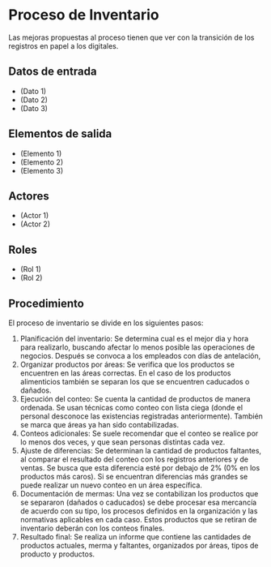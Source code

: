 # Proceso de Inventario

Las mejoras propuestas al proceso tienen que ver con la transición de los registros en papel a los digitales.

## Datos de entrada

- (Dato 1)
- (Dato 2)
- (Dato 3)

## Elementos de salida

- (Elemento 1)
- (Elemento 2)
- (Elemento 3)

## Actores

- (Actor 1)
- (Actor 2)

## Roles

- (Rol 1)
- (Rol 2)

## Procedimiento

El proceso de inventario se divide en los siguientes pasos:

1. Planificación del inventario: Se determina cual es el mejor dia y hora para realizarlo, buscando afectar lo menos posible las operaciones de negocios. Después se convoca a los empleados con días de antelación,
2. Organizar productos por áreas: Se verifica que los productos se encuentren en las áreas correctas. En el caso de los productos alimenticios también se separan los que se encuentren caducados o dañados.
3. Ejecución del conteo: Se cuenta la cantidad de productos de manera ordenada. Se usan técnicas como conteo con lista ciega (donde el personal desconoce las existencias registradas anteriormente). También se marca que áreas ya han sido contabilizadas.
4. Conteos adicionales: Se suele recomendar que el conteo se realice por lo menos dos veces, y que sean personas distintas cada vez.
5. Ajuste de diferencias: Se determinan la cantidad de productos faltantes, al comparar el resultado del conteo con los registros anteriores y de ventas. Se busca que esta diferencia esté por debajo de 2% (0% en los productos más caros). Si se encuentran diferencias más grandes se puede realizar un nuevo conteo en un área específica.
6. Documentación de mermas: Una vez se contabilizan los productos que se separaron (dañados o caducados) se debe procesar esa mercancía de acuerdo con su tipo, los procesos definidos en la organización y las normativas aplicables en cada caso. Estos productos que se retiran de inventario deberán con los conteos finales.
7. Resultado final: Se realiza un informe que contiene las cantidades de productos actuales, merma y faltantes, organizados por áreas, tipos de producto y productos.
